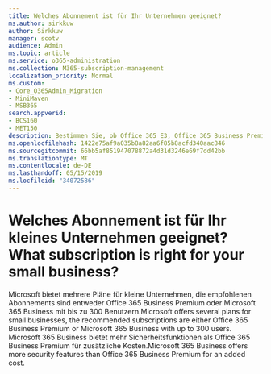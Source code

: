```yaml
---
title: Welches Abonnement ist für Ihr Unternehmen geeignet?
ms.author: sirkkuw
author: Sirkkuw
manager: scotv
audience: Admin
ms.topic: article
ms.service: o365-administration
ms.collection: M365-subscription-management
localization_priority: Normal
ms.custom:
- Core_O365Admin_Migration
- MiniMaven
- MSB365
search.appverid:
- BCS160
- MET150
description: Bestimmen Sie, ob Office 365 E3, Office 365 Business Premium oder Microsoft 365 Business für Ihr Unternehmen geeignet ist.
ms.openlocfilehash: 1422e75af9a035b8a82aa6f85b8acfd340aac846
ms.sourcegitcommit: 66bb5af851947078872a4d31d3246e69f7dd42bb
ms.translationtype: MT
ms.contentlocale: de-DE
ms.lasthandoff: 05/15/2019
ms.locfileid: "34072586"
---
```

# <a name="what-subscription-is-right-for-your-small-business"></a><span data-ttu-id="fae03-103">Welches Abonnement ist für Ihr kleines Unternehmen geeignet?</span><span class="sxs-lookup"><span data-stu-id="fae03-103">What subscription is right for your small business?</span></span>

<span data-ttu-id="fae03-104">Microsoft bietet mehrere Pläne für kleine Unternehmen, die empfohlenen Abonnements sind entweder Office 365 Business Premium oder Microsoft 365 Business mit bis zu 300 Benutzern.</span><span class="sxs-lookup"><span data-stu-id="fae03-104">Microsoft offers several plans for small businesses, the recommended subscriptions are either Office 365 Business Premium or Microsoft 365 Business with up to 300 users.</span></span> <span data-ttu-id="fae03-105">Microsoft 365 Business bietet mehr Sicherheitsfunktionen als Office 365 Business Premium für zusätzliche Kosten.</span><span class="sxs-lookup"><span data-stu-id="fae03-105">Microsoft 365 Business offers more security features than Office 365 Business Premium for an added cost.</span></span>